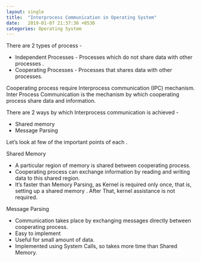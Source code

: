```yaml
---
layout: single
title:  "Interprocess Communication in Operating System"
date:   2019-01-07 21:37:36 +0530
categories: Operating System
---
```


There are 2 types of process -
<ul>
        <li> Independent Processes - Processes which do not share data with other processes .</li>
        <li> Cooperating Processes - Processes that shares data with other processes. </li>

</ul>
Cooperating process require Interprocess communication (IPC) mechanism.
Inter Process Communication is the mechanism by which cooperating process share data and information.

There are 2 ways by which Interprocess communication is achieved -
<ul>
        <li> Shared memory 	</li>
        <li> Message Parsing </li>
    </ul>

Let’s look at few of the important points of each .

Shared Memory
<ul>
    <li> A particular region of memory 	is shared between cooperating process. </li>
    <li> Cooperating process can exchange information by reading and writing data to this shared region. </li>
    <li> It’s faster than Memory Parsing, as Kernel is required only once, that is, setting up a shared memory . After That, kernel assistance is not required. </li>
</ul>
Message Parsing
<ul>
    <li> Communication takes place by 	exchanging messages directly between cooperating process.</li>
    <li> Easy to implement 	</li>
    <li> Useful for small amount of data. </li>
    <li> Implemented using System 	Calls, so takes more time than Shared Memory.</li>
</ul>